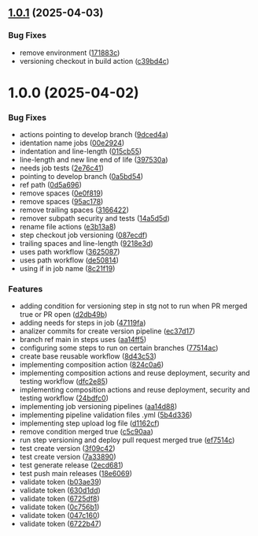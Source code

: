 ## [1.0.1](https://github.com/rafaelrochasantos/poc-centralize-workflow/compare/v1.0.0...v1.0.1) (2025-04-03)


### Bug Fixes

* remove environment ([171883c](https://github.com/rafaelrochasantos/poc-centralize-workflow/commit/171883c552a836d426200f18dbe9aa488b72909d))
* versioning checkout in build action ([c39bd4c](https://github.com/rafaelrochasantos/poc-centralize-workflow/commit/c39bd4cd4ce9ab4faca0f68a4a1c943f8282d5b5))

# 1.0.0 (2025-04-02)


### Bug Fixes

* actions pointing to develop branch ([9dced4a](https://github.com/rafaelrochasantos/poc-centralize-workflow/commit/9dced4ad66e75052ae5f536bd1c705327dcd77b6))
* identation name jobs ([00e2924](https://github.com/rafaelrochasantos/poc-centralize-workflow/commit/00e292463050c5df52801e4cc0d15b1622f80176))
* indentation and line-length ([015cb55](https://github.com/rafaelrochasantos/poc-centralize-workflow/commit/015cb552aedd79f11196833ae6953ed1ca952fe8))
* line-length and new line end of life ([397530a](https://github.com/rafaelrochasantos/poc-centralize-workflow/commit/397530ad35a6070d8ec6da833a617f8f125cac6d))
* needs job tests ([2e76c41](https://github.com/rafaelrochasantos/poc-centralize-workflow/commit/2e76c417fea4a3178c064bbcf71d4debb839e986))
* pointing to develop branch ([0a5bd54](https://github.com/rafaelrochasantos/poc-centralize-workflow/commit/0a5bd54ddffd5ac2150ed3e9fcf258cf06089a33))
* ref path ([0d5a696](https://github.com/rafaelrochasantos/poc-centralize-workflow/commit/0d5a6968345bdd30f200d317e0f599a0e25cb50e))
* remove spaces ([0e0f819](https://github.com/rafaelrochasantos/poc-centralize-workflow/commit/0e0f819d99337f82b486b4047fa9143111d0d41a))
* remove spaces ([95ac178](https://github.com/rafaelrochasantos/poc-centralize-workflow/commit/95ac1789eb221b9f589be2a2cea70c94b7c1c704))
* remove trailing spaces ([3166422](https://github.com/rafaelrochasantos/poc-centralize-workflow/commit/3166422792e0775bacf608ad29fd7812460f1399))
* remover subpath security and tests ([14a5d5d](https://github.com/rafaelrochasantos/poc-centralize-workflow/commit/14a5d5d5c4ca999d6b9208ce49ff9dcce5482281))
* rename file actions ([e3b13a8](https://github.com/rafaelrochasantos/poc-centralize-workflow/commit/e3b13a8fef3c81415fb3b1c5fd7ec8d164b0b303))
* step checkout job versioning ([087ecdf](https://github.com/rafaelrochasantos/poc-centralize-workflow/commit/087ecdf1bd380a6527070bcfce40ad50519ab94f))
* trailing spaces and line-length ([9218e3d](https://github.com/rafaelrochasantos/poc-centralize-workflow/commit/9218e3d902393edfa94b03997fc9016df392a7ed))
* uses path workflow ([3625087](https://github.com/rafaelrochasantos/poc-centralize-workflow/commit/3625087b81fb46b35ec96a5e4a00891ab6686361))
* uses path workflow ([de50814](https://github.com/rafaelrochasantos/poc-centralize-workflow/commit/de5081410d13891069c877b12f4219b0e30c985b))
* using if in job name ([8c21f19](https://github.com/rafaelrochasantos/poc-centralize-workflow/commit/8c21f193f53812840d5c516eaa9bb92dca1d801d))


### Features

* adding condition for versioning step in stg not to run when PR merged true or PR open ([d2db49b](https://github.com/rafaelrochasantos/poc-centralize-workflow/commit/d2db49bfc6f3590d171e5d6978cc2a95d3357664))
* adding needs for steps in job ([47119fa](https://github.com/rafaelrochasantos/poc-centralize-workflow/commit/47119facf4d3757f7bd0a6403aed025d04075043))
* analizer commits for create version pipeline ([ec37d17](https://github.com/rafaelrochasantos/poc-centralize-workflow/commit/ec37d176399ed2a25b71a0dfcb7aef8bc12d0c0c))
* branch ref main in steps uses ([aa14ff5](https://github.com/rafaelrochasantos/poc-centralize-workflow/commit/aa14ff5220d6a4eb597b2e440f5b4fa771788bcf))
* configuring some steps to run on certain branches ([77514ac](https://github.com/rafaelrochasantos/poc-centralize-workflow/commit/77514ace05fb018900ad23121951686e65b0de93))
* create base reusable workflow ([8d43c53](https://github.com/rafaelrochasantos/poc-centralize-workflow/commit/8d43c5368e8b7fe7d8077203f12cb91070b1bf47))
* implementing composition action ([824c0a6](https://github.com/rafaelrochasantos/poc-centralize-workflow/commit/824c0a6938f8dcdb1b70375df302a557ffd13f8a))
* implementing composition actions and reuse deployment, security and testing workflow ([dfc2e85](https://github.com/rafaelrochasantos/poc-centralize-workflow/commit/dfc2e85040cf13fd8167eec872279f627dc6daa3))
* implementing composition actions and reuse deployment, security and testing workflow ([24bdfc0](https://github.com/rafaelrochasantos/poc-centralize-workflow/commit/24bdfc0618e39753bd8b24b7293a8aea87dc5eba))
* implementing job versioning pipelines ([aa14d88](https://github.com/rafaelrochasantos/poc-centralize-workflow/commit/aa14d88ccaf6420c2955c95ee95d8641bd6339d0))
* implementing pipeline validation files .yml ([5b4d336](https://github.com/rafaelrochasantos/poc-centralize-workflow/commit/5b4d3360ab288b7c6a2ca91269999d91c72e7dfc))
* implementing step upload log file ([d1162cf](https://github.com/rafaelrochasantos/poc-centralize-workflow/commit/d1162cfed61d024051682db4a3a46a80ff2c4891))
* remove condition merged true ([c5c90aa](https://github.com/rafaelrochasantos/poc-centralize-workflow/commit/c5c90aac5959f604fb3ecfd8d25d7d148962d1f0))
* run step versioning and deploy pull request merged true ([ef7514c](https://github.com/rafaelrochasantos/poc-centralize-workflow/commit/ef7514c19a2cfd6b0becbc18ef742cef2aad3fa4))
* test create version ([3f09c42](https://github.com/rafaelrochasantos/poc-centralize-workflow/commit/3f09c42030de890c67e74e5c348c1fcd0ba8c9c2))
* test create version ([7a33890](https://github.com/rafaelrochasantos/poc-centralize-workflow/commit/7a3389037e264815e3b15d7166a5f58e31ea85e3))
* test generate release ([2ecd681](https://github.com/rafaelrochasantos/poc-centralize-workflow/commit/2ecd6814c8c62fea12853a2e6b5c16550fcae5cb))
* test push main releases ([18e6069](https://github.com/rafaelrochasantos/poc-centralize-workflow/commit/18e6069fd7cef94145c63bdaafe72a83d9863083))
* validate token ([b03ae39](https://github.com/rafaelrochasantos/poc-centralize-workflow/commit/b03ae395a8bcedde83a44aab674550eb446c6905))
* validate token ([630d1dd](https://github.com/rafaelrochasantos/poc-centralize-workflow/commit/630d1ddc59459c57c59b20f7d91265305fffe0f8))
* validate token ([6725df8](https://github.com/rafaelrochasantos/poc-centralize-workflow/commit/6725df89feae3e99c4b1b5ef854809a54b8f5aba))
* validate token ([0c756b1](https://github.com/rafaelrochasantos/poc-centralize-workflow/commit/0c756b1f66b9edbdc7900b3895d96522f30d1a3f))
* validate token ([047c160](https://github.com/rafaelrochasantos/poc-centralize-workflow/commit/047c160981646b3666b6f59c76f618ddd530813d))
* validate token ([6722b47](https://github.com/rafaelrochasantos/poc-centralize-workflow/commit/6722b479dac08dc7036bba1ed22a9dff1b0a0fd6))
